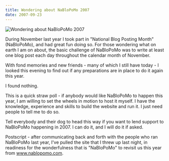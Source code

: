 ```yaml
---
title: Wondering about NaBloPoMo 2007
date: 2007-09-23
---
```


![Wondering about NaBloPoMo 2007](https://source.unsplash.com/DWyRC2juMgs/1600x900)

During November last year I took part in "National Blog Posting Month" (NaBloPoMo), and had great fun doing so. For those wondering what on earth I am on about, the basic challenge of NaBloPoMo was to write at least one blog post each day throughout the calendar month of November.

With fond memories and new friends - many of which I still have today - I looked this evening to find out if any preparations are in place to do it again this year.

I found nothing.

This is a quick straw poll - if anybody would like NaBloPoMo to happen this year, I am willing to set the wheels in motion to host it myself. I have the knowledge, experience and skills to build the website and run it. I just need people to tell me to do so.

Tell everybody and their dog to head this way if you want to lend support to NaBloPoMo happening in 2007. I can do it, and I will do it if asked.

Postscript - after communicating back and forth with the people who ran NaBloPoMo last year, I've pulled the site that I threw up last night, in readiness for the wonderfulness that is "NaBloPoMo" to revisit us this year from www.nablopomo.com.